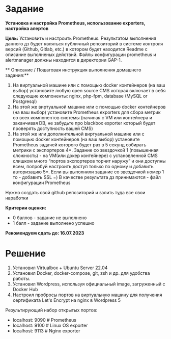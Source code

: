 # Задание

**Установка и настройка Prometheus, использование exporters, настройка алертов**

**Цель:**
Установить и настроить Prometheus.
Результатом выполнения данного дз будет являться публичный репозиторий в системе контроля версий (Github, Gitlab, etc.) в котором будет находится Readme с описание выполненых действий. Файлы конфигурации prometheus и alertmanager должны находится в директории GAP-1.


** Описание / Пошаговая инструкция выполнения домашнего задания:**
1. На виртуальной машине или с помощью docker контейнеров (на ваш выбор) установите любую open source CMS которая включает в себя следующие компоненты: nginx, php-fpm, database (MySQL or Postgresql)
2. На этой же виртуальной машине или с помощью docker контейнеров (на ваш выбор) установите Prometheus exporters для сбора метрик со всех компонентов системы (начиная с VM или контейнера и заканчивая DB, не забудьте про blackbox exporter который будет проверять доступность вашей CMS)
3. На этой же или дополнительной виртуальной машине или с помощью docker контейнеров (на ваш выбор) установите Prometheus задачей которого будет раз в 5 секунд собирать метрики с экспортеров
4*. Задание со звездочкой 1 (повышенная сложность) - на VM(или докер контейнере) с установленной CMS слишком много “портов экспортеров торчит наружу” и они доступны всем, попробуй настроить доступ только по одному и добавить авторизацию
5*. Если вы выполнили задание со звездочкой номер 1 то - добавить SSL =)
В качестве результата дз принимаются - файл конфигурации Prometheus

Нужно создать свой github репозиторий и залить туда все свои наработки


**Критерии оценки:**
- 0 баллов - задание не выполнено
- 1 балл - задание выполнено успешно

**Рекомендуем сдать до: 16.07.2023**


# Решение
1. Установил Virtualbox + Ubuntu Server 22.04
2. Установил Docker, docker-compose, git, zsh и др. для удобства работы. 
3. Установил Wordpress, используя официальный image, загруженный с Docker Hub
4. Настроил пробросы портов на виртуальную машину для получения сертификата Let's Encrypt на nginx в Wordpress
5


Результирующий набор открытых портов:
- localhost: 9090 # Prometheus
- localhost: 9100 # Linux OS exporter
- localhost: 9113 # Nginx exporter
